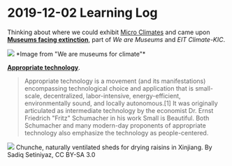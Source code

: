 # 2019-12-02 Learning Log

Thinking about where we could exhibit [Micro Climates](https://wiki.mozilla.org/Projects/Micro_Climates) and came upon **[Museums facing extinction](http://www.wearemuseums.com/museumsforclimate/museums-facing-extinction/)**, part of *We are Museums* and *EIT Climate-KIC*. 

<img src="http://www.wearemuseums.com/wp-content/uploads/2019/09/We-Are-Museums-Museums-For-Climate-Illustration.jpg">
*Image from "We are museums for climate"* 

**[Appropriate technology](https://en.wikipedia.org/wiki/Appropriate_technology)**. 
> Appropriate technology is a movement (and its manifestations) encompassing technological choice and application that is small-scale, decentralized, labor-intensive, energy-efficient, environmentally sound, and locally autonomous.[1] It was originally articulated as intermediate technology by the economist Dr. Ernst Friedrich "Fritz" Schumacher in his work Small is Beautiful. Both Schumacher and many modern-day proponents of appropriate technology also emphasize the technology as people-centered.

<img src="https://en.wikipedia.org/wiki/Appropriate_technology#/media/File:Chunche.jpg">
Chunche, naturally ventilated sheds for drying raisins in Xinjiang. By Sadiq Setiniyaz, CC BY-SA 3.0